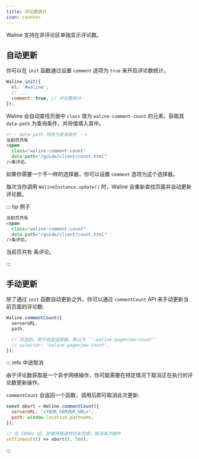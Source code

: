 ```yaml
---
title: 评论数统计
icon: counter
---
```


Waline 支持在非评论区单独显示评论数。

<!-- more -->

## 自动更新

你可以在 `init` 函数通过设置 `comment` 选项为 `true` 来开启评论数统计。

```js
Waline.init({
  el: '#waline',
  // ...
  comment: true, // 评论数统计
});
```

Waline 会自动查找页面中 `class` 值为 `waline-comment-count` 的元素，获取其 `data-path` 为查询条件，并将值填入其中。

```html
<!-- data-path 将作为查询条件 -->
当前页共有
<span
  class="waline-comment-count"
  data-path="/guide/client/count.html"
/>条评论。
```

如果你需要一个不一样的选择器，你可以设置 `comment` 选项为这个选择器。

每次当你调用 `WalineInstance.update()` 时，Waline 会重新查找页面并自动更新评论数。

::: tip 例子

```html
当前页共有
<span
  class="waline-comment-count"
  data-path="/guide/client/count.html"
/>条评论。
```

当前页共有
<span
  class="waline-comment-count"
  data-path="/guide/client/count.html"
/>条评论。

:::

## 手动更新

除了通过 `init` 函数自动更新之外，你可以通过 `commentCount` API 来手动更新当前页面的评论数:

```js
Waline.commentCount({
  serverURL,
  path,

  // 可选的，用于自定选择器，默认为 `'.waline-pageview-count'`
  // selector: 'waline-pageview-count',
});
```

::: info 中途取消

由于评论数获取是一个异步网络操作，你可能需要在特定情况下取消正在执行的评论数更新操作。

`commentCount` 会返回一个函数，调用后即可取消此次更新:

```js
const abort = Waline.commentCount({
  serverURL: '<YOUR_SERVER_URL>',
  path: window.location.pathname,
});

// 在 500ms 后，如果网络请求仍未完成，取消本次操作
setTimeout(() => abort(), 500);
```

:::
